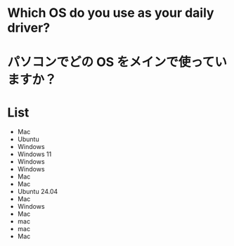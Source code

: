 # Which OS do you use as your daily driver?

# パソコンでどの OS をメインで使っていますか？

# List 
- Mac
- Ubuntu
- Windows
- Windows 11
- Windows
- Windows
- Mac
- Mac
- Ubuntu 24.04
- Mac
- Windows
- Mac
- mac
- mac
- Mac
